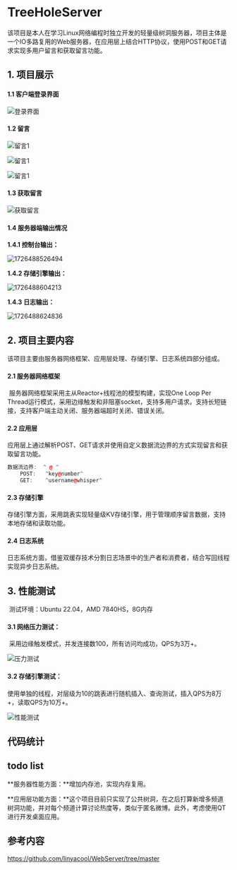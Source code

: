 # TreeHoleServer

​		该项目是本人在学习Linux网络编程时独立开发的轻量级树洞服务器，项目主体是一个IO多路复用的Web服务器，在应用层上结合HTTP协议，使用POST和GET请求实现多用户留言和获取留言功能。

## 1. 项目展示

#### 1.1 客户端登录界面

![登录界面](./assets/17264800876.png)

#### 1.2 留言

![留言1](./assets/ly1.png)

![留言1](./assets/ly2.png)

![留言1](./assets/ly3.png)

#### 1.3 获取留言

![获取留言](./assets/hqly.png)

#### 1.4 服务器端输出情况

**1.4.1 控制台输出：**

![1726488526494](assets/1726488526494.png)

**1.4.2 存储引擎输出：**

![1726488604213](assets/1726488604213.png)

**1.4.3 日志输出：**

![1726488624836](assets/1726488624836.png)



## 2. 项目主要内容

​		该项目主要由服务器网络框架、应用层处理、存储引擎、日志系统四部分组成。

#### 2.1 服务器网络框架

​		服务器网络框架采用主从Reactor+线程池的模型构建，实现One Loop Per Thread运行模式，采用边缘触发和非阻塞socket，支持多用户请求。支持长短链接，支持客户端主动关闭、服务器端超时关闭、错误关闭。

#### 2.2 应用层

​		应用层上通过解析POST、GET请求并使用自定义数据流边界的方式实现留言和获取留言功能。

```c++
数据流边界:	^ @ ^
	POST: 	^key@number^
	GET:	^username@whisper^
```

#### 2.3 存储引擎

​		存储引擎方面，采用跳表实现轻量级KV存储引擎，用于管理顺序留言数据，支持本地存储和读取功能。

#### 2.4 日志系统

​		日志系统方面，借鉴双缓存技术分割日志场景中的生产者和消费者，结合写回线程实现异步日志系统。

## 3. 性能测试

​		测试环境：Ubuntu 22.04，AMD 7840HS，8G内存

#### 3.1 网络压力测试：

​		采用边缘触发模式，并发连接数100，所有访问均成功，QPS为3万+。

![压力测试](./assets/wlyl.png)

#### 3.2 存储引擎测试：

​		使用单独的线程，对层级为10的跳表进行随机插入、查询测试，插入QPS为8万+，读取QPS为10万+。

![性能测试](./assets/xncs.png)

## 代码统计





## todo list

**服务器性能方面：**增加内存池，实现内存复用。

**应用层功能方面：**这个项目目前只实现了公共树洞，在之后打算新增多频道树洞功能，并对每个频道计算讨论热度等，类似于匿名微博。此外，考虑使用QT进行开发桌面应用。

## 参考内容

https://github.com/linyacool/WebServer/tree/master







